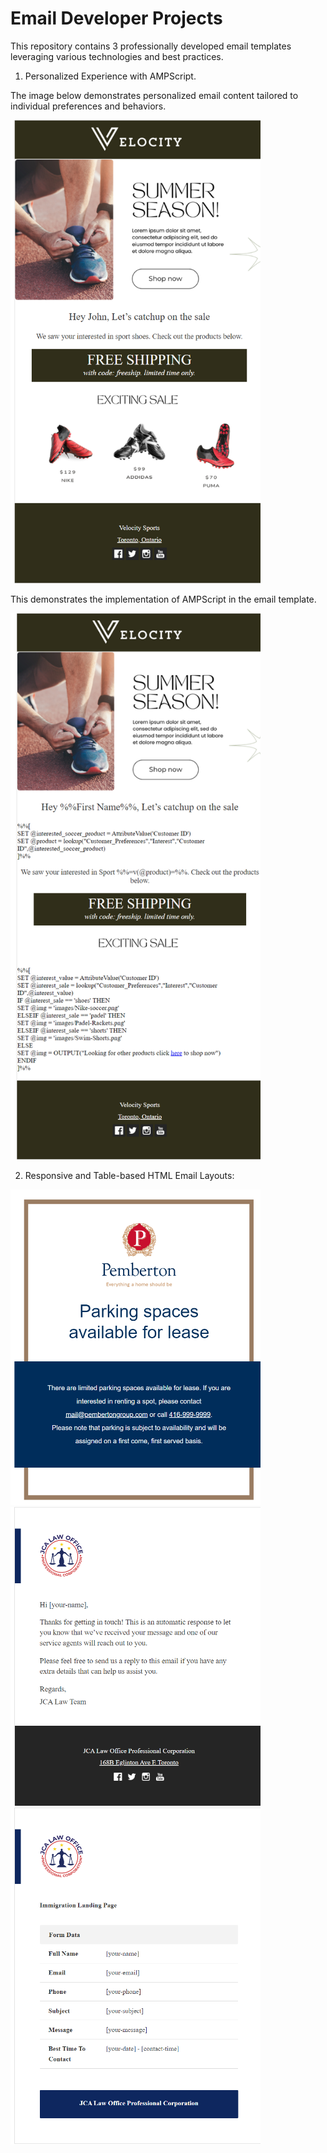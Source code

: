 # Email Developer Projects

This repository contains 3 professionally developed email templates leveraging various technologies and best practices. 

1. Personalized Experience with AMPScript.

<p>The image below demonstrates personalized email content tailored to individual preferences and behaviors.</p>
<img src="./images/Personalize_Experience.png" alt="Personalize Experience" width="400" height="auto"/>

<p>This demonstrates the implementation of AMPScript in the email template.</p>
<img src="./images/Personalize_Experience_usng_AMPScript.png" alt="Personalize Experience with AMPScript" width="400" height="auto"/>


2. Responsive and Table-based HTML Email Layouts:

<img src="./images/Pemberton_email_template.png" alt="Pemberton Email" width="400" height="auto"/>


<img src="./images/Email_template_2.png" alt="Email Template" width="400" height="auto"/>


<img src="./images/Email_template_3.png" alt="Email Template" width="400" height="auto"/>
